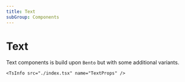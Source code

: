 ```yaml
---
title: Text
subGroup: Components
---
```


# Text

Text components is build upon `Bento` but with some additional variants.

<Demo src="./demos/demo1.tsx" />

```
<TsInfo src="./index.tsx" name="TextProps" />
```

<TsInfo src="./index.tsx" name="TextProps" />

